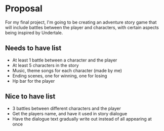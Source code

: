 # Proposal

For my final project, I'm going to be creating an adventure story game that will include battles between the player and characters, with certain aspects
being inspired by Undertale.


## Needs to have list

- At least 1 battle between a character and the player
- At least 5 characters in the story
- Music, theme songs for each character (made by me)
- Ending scenes, one for winning, one for losing
- Hp bar for the player



## Nice to have list

- 3 battles between different characters and the player
- Get the players name, and have it used in story dialogue
- Have the dialogue text gradually write out instead of all appearing at once
